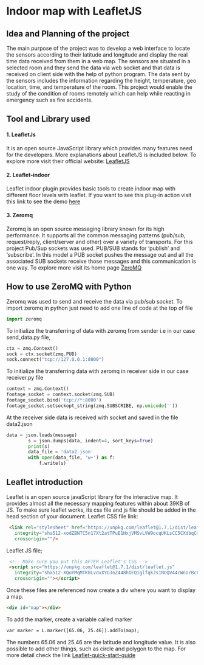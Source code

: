 # Indoor map with LeafletJS

## Idea and Planning of the project
The main purpose of the project was to develop a web interface to locate the sensors according to their latitude and longitude and display the real time data received from them in a web map. The sensors are situated in a selected room and they send the data via web socket and that data is received on client side with the help of python program. The data sent by the sensors includes the information regarding the height, temperature, geo location, time, and temperature of the room. This project would enable the study of the condition of rooms remotely which can help while reacting in emergency such as fire accidents.  

## Tool and Library used
#### 1. LeafletJs
It is an open source JavaScript library which provides many features need for the developers. More explanations about LeafletJS is included below. 
To explore more visit their official website: [LeafletJS](https://leafletjs.com/)

#### 2. Leaflet-indoor
Leaflet indoor plugin provides basic tools to create indoor map with different floor levels with leaflet. If you want to see this plug-in action visit this link to see the demo
[here](https://www.cbaines.net/projects/osm/leaflet-indoor/examples/)

#### 3. Zeromq
Zeromq is an open source messaging library known for its high performance. It supports all the common messaging patterns (pub/sub, request/reply, client/server and other) over a variety of transports. For this project Pub/Sup sockets was used. PUB/SUB stands for ‘publish’ and ‘subscribe’. In this model a PUB socket pushes the message out and all the associated SUB sockets receive those messages and this communication is one way.
To explore more visit its home page [ZeroMQ](https://zeromq.org/)

## How to use ZeroMQ with Python
Zeromq was used to send and receive the data via pub/sub socket. 
To import zeromq in python just need to add one line of code at the top of file

```python
import zeromq
```

To initialize the transferring of data with zeromq from sender i.e in our case send_data.py file,

```python
ctx = zmq.Context()
sock = ctx.socket(zmq.PUB)
sock.connect("tcp://127.0.0.1:8000")
```

To initialize the transferring data with zeromq in receiver side in our case receiver.py file

```python
context = zmq.Context()
footage_socket = context.socket(zmq.SUB)
footage_socket.bind('tcp://*:8000')
footage_socket.setsockopt_string(zmq.SUBSCRIBE, np.unicode(''))
```

At the receiver side data is received with socket and saved in the file data2.json

```python
data = json.loads(message)
        s = json.dumps(data, indent=4, sort_keys=True)
        print(s)
        data_file = 'data2.json'
        with open(data_file, 'w+') as f:
            f.write(s)
```

## Leaflet introduction

Leaflet is an open source javaScript library for the interactive map. It provides almost all the necessary mapping features within about 39KB of JS.
To make sure leaflet works, its css file and js file should be added in the head section of your document. 
Leaflet CSS file link: 

```html
 <link rel="stylesheet" href="https://unpkg.com/leaflet@1.7.1/dist/leaflet.css"
   integrity="sha512-xodZBNTC5n17Xt2atTPuE1HxjVMSvLVW9ocqUKLsCC5CXdbqCmblAshOMAS6/keqq/sMZMZ19scR4PsZChSR7A=="
   crossorigin=""/>
```
Leaflet JS file;

```html
 <!-- Make sure you put this AFTER Leaflet's CSS -->
 <script src="https://unpkg.com/leaflet@1.7.1/dist/leaflet.js"
   integrity="sha512-XQoYMqMTK8LvdxXYG3nZ448hOEQiglfqkJs1NOQV44cWnUrBc8PkAOcXy20w0vlaXaVUearIOBhiXZ5V3ynxwA=="
   crossorigin=""></script>
```
Once these files are referenced now create a div where you want to display a map.

```html
<div id="map"></div>
```

To add the marker, create a variable called marker

```html
var marker = L.marker([65.06, 25.46]).addTo(map);
```

The numbers 65.06 and 25.46 are the latitude and longitude value. 
It is also possible to add other things, such as circle and polygon to the map.
For more detail check the link [Leaflet-quick-start-guide](https://leafletjs.com/examples/quick-start/)





